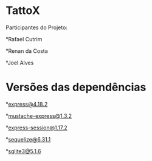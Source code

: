 # TattoX
Participantes do Projeto: 

°Rafael Cutrim

°Renan da Costa

°Joel Alves

# Versões das dependências
°express@4.18.2 

°mustache-express@1.3.2

°express-session@1.17.2 

°sequelize@6.31.1 

°sqlite3@5.1.6

